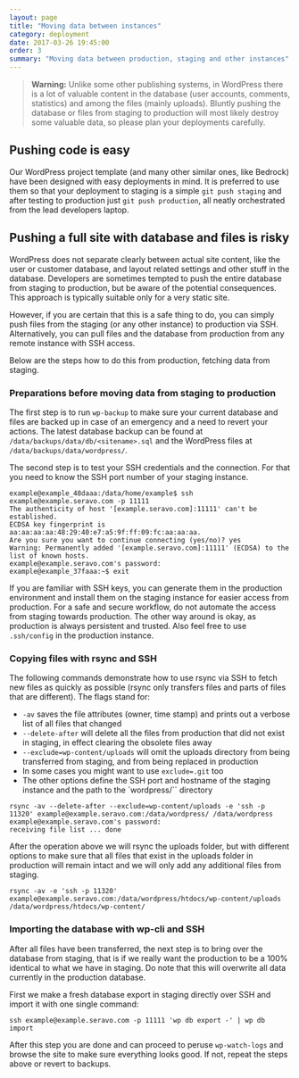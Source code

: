 ```yaml
---
layout: page
title: "Moving data between instances"
category: deployment
date: 2017-03-26 19:45:00
order: 3
summary: "Moving data between production, staging and other instances"
---
```


> **Warning:** Unlike some other publishing systems, in WordPress there is a lot of valuable content in the database (user accounts, comments, statistics) and among the files (mainly uploads). Bluntly pushing the database or files from staging to production will most likely destroy some valuable data, so please plan your deployments carefully.

## Pushing code is easy

Our WordPress project template (and many other similar ones, like Bedrock) have been designed with easy deployments in mind. It is preferred to use them so that your deployment to staging is a simple `git push staging` and after testing to production just `git push production`, all neatly orchestrated from the lead developers laptop.

## Pushing a full site with database and files is risky

WordPress does not separate clearly between actual site content, like the user or customer database, and layout related settings and other stuff in the database. Developers are sometimes tempted to push the entire database from staging to production, but be aware of the potential consequences. This approach is typically suitable only for a very static site.

However, if you are certain that this is a safe thing to do, you can simply push files from the staging (or any other instance) to production via SSH. Alternatively, you can pull files and the database from production from any remote instance with SSH access.

Below are the steps how to do this from production, fetching data from staging.

### Preparations before moving data from staging to production

The first step is to run `wp-backup` to make sure your current database and files are backed up in case of an emergency and a need to revert your actions. The latest database backup can be found at `/data/backups/data/db/<sitename>.sql` and the WordPress files at `/data/backups/data/wordpress/`.

The second step is to test your SSH credentials and the connection. For that you need to know the SSH port number of your staging instance.

```
example@example_48daaa:/data/home/example$ ssh example@example.seravo.com -p 11111
The authenticity of host '[example.seravo.com]:11111' can't be established.
ECDSA key fingerprint is aa:aa:aa:aa:48:29:40:e7:a5:9f:ff:09:fc:aa:aa:aa.
Are you sure you want to continue connecting (yes/no)? yes
Warning: Permanently added '[example.seravo.com]:11111' (ECDSA) to the list of known hosts.
example@example.seravo.com's password:
example@example_37faaa:~$ exit
```

If you are familiar with SSH keys, you can generate them in the production environment and install them on the staging instance for easier access from production. For a safe and secure workflow, do not automate the access from staging towards production. The other way around is okay, as production is always persistent and trusted. Also feel free to use `.ssh/config` in the production instance.

### Copying files with rsync and SSH

The following commands demonstrate how to use rsync via SSH to fetch new files as quickly as possible (rsync only transfers files and parts of files that are different). The flags stand for:

* `-av` saves the file attributes (owner, time stamp) and prints out a verbose list of all files that changed
* `--delete-after` will delete all the files from production that did not exist in staging, in effect clearing the obsolete files away
* `--exclude=wp-content/uploads` will omit the uploads directory from being transferred from staging, and from being replaced in production
*  In some cases you might want to use `exclude=.git` too
*  The other options define the SSH port and hostname of the staging instance and the path to the `wordpress/`` directory

```
rsync -av --delete-after --exclude=wp-content/uploads -e 'ssh -p 11320' example@example.seravo.com:/data/wordpress/ /data/wordpress
example@example.seravo.com's password:
receiving file list ... done
```

After the operation above we will rsync the uploads folder, but with different options to make sure that all files that exist in the uploads folder in production will remain intact and we will only add any additional files from staging.

```
rsync -av -e 'ssh -p 11320' example@example.seravo.com:/data/wordpress/htdocs/wp-content/uploads /data/wordpress/htdocs/wp-content/
```

### Importing the database with wp-cli and SSH

After all files have been transferred, the next step is to bring over the database from staging, that is if we really want the production to be a 100% identical to what we have in staging. Do note that this will overwrite all data currently in the production database.

First we make a fresh database export in staging directly over SSH and import it with one single command:

```
ssh example@example.seravo.com -p 11111 'wp db export -' | wp db import
```

After this step you are done and can proceed to peruse `wp-watch-logs` and browse the site to make sure everything looks good. If not, repeat the steps above or revert to backups.
